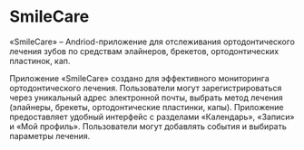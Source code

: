 # SmileCare

«SmileCare» – Andriod-приложение для отслеживания ортодонтического лечения зубов по средствам элайнеров, брекетов, ортодонтических пластинок, кап.

Приложение «SmileCare» создано для эффективного мониторинга ортодонтического лечения. Пользователи могут зарегистрироваться через уникальный адрес электронной почты, выбрать метод лечения (элайнеры, брекеты, ортодонтические пластинки, капы). Приложение предоставляет удобный интерфейс с разделами «Календарь», «Записи» и «Мой профиль». Пользователи могут добавлять события и выбирать параметры лечения.
